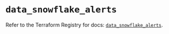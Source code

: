 # `data_snowflake_alerts`

Refer to the Terraform Registry for docs: [`data_snowflake_alerts`](https://registry.terraform.io/providers/snowflake-labs/snowflake/0.94.0/docs/data-sources/alerts).
